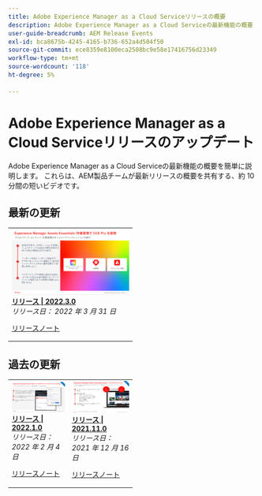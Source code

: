 ```yaml
---
title: Adobe Experience Manager as a Cloud Serviceリリースの概要
description: Adobe Experience Manager as a Cloud Serviceの最新機能の概要
user-guide-breadcrumb: AEM Release Events
exl-id: bca8675b-4245-4165-b736-652a4d504f50
source-git-commit: ece8359e8100eca2508bc9e58e17416756d23349
workflow-type: tm+mt
source-wordcount: '118'
ht-degree: 5%

---
```


# Adobe Experience Manager as a Cloud Serviceリリースのアップデート

Adobe Experience Manager as a Cloud Serviceの最新機能の概要を簡単に説明します。 これらは、AEM製品チームが最新リリースの概要を共有する、約 10 分間の短いビデオです。

## 最新の更新

<table style="max-width: 50%;">
<tr>
  <td>
    <a href="./2022/2022-3-0.md">
      <img alt="2022.3.0 リリース" src="./2022/assets/2022-3-0.png" />
    </a>
    <div>
      <a href="./2022/2022-3-0.md">
        <strong>リリース | 2022.3.0</strong>
        <br/>
      </a>
        <em>リリース日： 2022 年 3 月 31 日 </em>
    </div>
    <p>
      <a href="https://experienceleague.adobe.com/docs/experience-manager-cloud-service/content/release-notes/release-notes/release-notes-current.html">リリースノート</a>
    <p>
  </td>
</tr>  
</table>

## 過去の更新

<table style="max-width: 50%;">
<tr>
  <td>
    <a href="./2022/2022-1-0.md">
      <img alt="2022-1-0リリース" src="./2022/assets/2022-1-0.png" />
    </a>
    <div>
      <a href="./2022/2022-1-0.md">
        <strong>リリース | 2022.1.0</strong>
        <br/>
      </a>
        <em>リリース日： 2022 年 2 月 4 日 </em>
    </div>
    <p>
      <a href="https://experienceleague.adobe.com/docs/experience-manager-cloud-service/content/release-notes/release-notes/2022/release-notes-2022-1-0.html">リリースノート</a>
    <p>
  </td>
  <td>
    <a href="./2021/2021-11-0.md">
      <img alt="2021.11.0 AEMCS リリース" src="./2021/assets/2021-11-0.png" />
    </a>
    <div>
    <a href="./2021/2021-11-0.md">
        <strong>リリース | 2021.11.0</strong>
        <br/>
      </a>
    <em>リリース日： 2021 年 12 月 16 日</em>
    </div>
    <p>
      <a href="https://experienceleague.adobe.com/docs/experience-manager-cloud-service/content/release-notes/release-notes/2021/release-notes-2021-11-0.html">リリースノート</a>
    <p>
  </td>
</tr>
</table>
